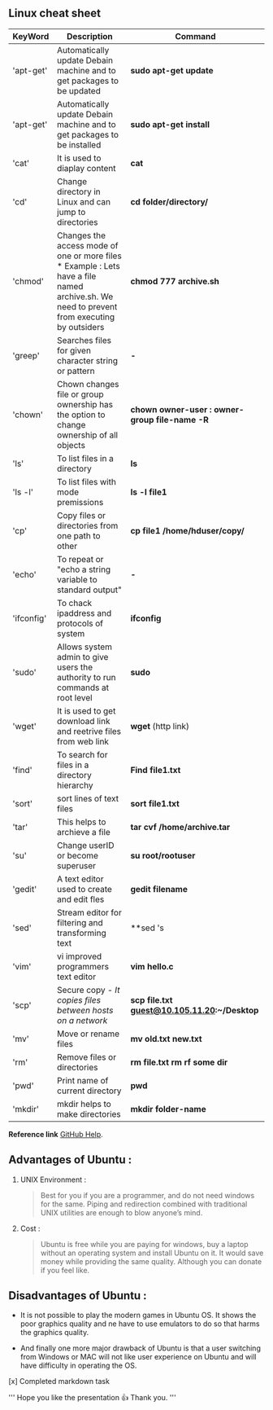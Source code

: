 ## Linux cheat sheet



| KeyWord | Description | Command |
| --- | --- | --- |
| 'apt-get' | Automatically update Debain machine and to get packages to be updated | **sudo apt-get update <package-name>** |
| 'apt-get' | Automatically update Debain machine and to get packages to be installed | **sudo apt-get install <package-name>** |
| 'cat' | It is used to diaplay content | **cat<file-name>** |
| 'cd' | Change directory in Linux and can jump to directories | **cd folder/directory/** |
| 'chmod' | Changes the access mode of one or more files * Example : Lets have a file named archive.sh. We need to prevent from executing by outsiders | **chmod 777 archive.sh** |
| 'greep' | Searches files for given character string or pattern | **-** |
| 'chown' | Chown changes file or group ownership has the option to change ownership of all objects | **chown owner-user : owner-group file-name -R** |
| 'ls' | To list files in a directory | **ls** |
| 'ls -l' | To list files with mode premissions | **ls -l file1** |
| 'cp' | Copy files or directories from one path to other | **cp file1 /home/hduser/copy/** |
| 'echo' | To repeat or "echo a string variable to standard output" | **-** |
| 'ifconfig' | To chack ipaddress and protocols of system | **ifconfig** |
| 'sudo' | Allows system admin to give users the authority to run commands at root level | **sudo** |
| 'wget' | It is used to get download link and reetrive files from web link | **wget** (http link) |
| 'find' | To search for files in a directory hierarchy | **Find file1.txt** |
| 'sort' | sort lines of text files | **sort file1.txt** |
| 'tar' | This helps to archieve a file | **tar cvf /home/archive.tar** |
| 'su' | Change userID or become superuser | **su root/rootuser** |
| 'gedit' | A text editor used to create and edit fles | **gedit filename** |
| 'sed' | Stream editor for filtering and transforming text | **sed 's|love|hate|g' loveletter.txt** |
| 'vim' | vi improved programmers text editor | **vim hello.c** |
| 'scp' | Secure copy - *It copies files between hosts on a network* | **scp file.txt guest@10.105.11.20:~/Desktop** |
| 'mv' | Move or rename files | **mv old.txt new.txt** |
| 'rm' | Remove files or directories | **rm file.txt rm rf some dir** |
| 'pwd' | Print name of current directory | **pwd** |
| 'mkdir' | mkdir helps to make directories | **mkdir folder-name** |

__Reference link__ [GitHub Help](https://guides.github.com/features/mastering-markdown/).

## Advantages of Ubuntu : 

1. UNIX Environment :
    > Best for you if you are a programmer, and do not need windows for the same. Piping and redirection combined with traditional UNIX utilities are enough to blow anyone’s mind.
2. Cost : 
    > Ubuntu is free while you are paying for windows, buy a laptop without an operating system and install Ubuntu on it. It would save money while providing the same quality. Although you can donate if you feel like.

## Disadvantages of Ubuntu : 

* It is not possible to play the modern games in Ubuntu OS. It shows the poor graphics quality and ne have to use emulators to do so that harms the graphics quality.

- And finally one more major drawback of Ubuntu is that a user switching from Windows or MAC will not like user experience on Ubuntu and will have difficulty in operating the OS.



[x] Completed markdown task


'''
Hope you like the presentation  :+1: 
Thank you.
'''


